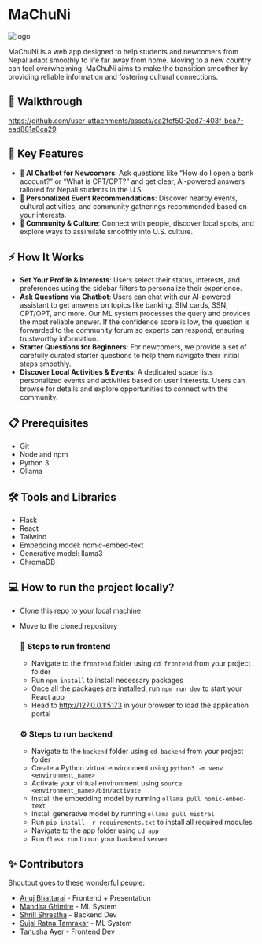 # MaChuNi
![logo](https://github.com/user-attachments/assets/e1d362df-b028-4c8c-817a-31fa1d090627)

MaChuNi is a web app designed to help students and newcomers from Nepal adapt smoothly to life far away from home. Moving to a new country can feel overwhelming. MaChuNi aims to make the transition smoother by providing reliable information and fostering cultural connections.

## 👣 Walkthrough

https://github.com/user-attachments/assets/ca2fcf50-2ed7-403f-bca7-ead881a0ca29

## 🔑 Key Features
- **🤖 AI Chatbot for Newcomers**: Ask questions like “How do I open a bank account?” or “What is CPT/OPT?” and get clear, AI-powered answers tailored for Nepali students in the U.S.
- **🎉 Personalized Event Recommendations**: Discover nearby events, cultural activities, and community gatherings recommended based on your interests.
- **👫 Community & Culture**: Connect with people, discover local spots, and explore ways to assimilate smoothly into U.S. culture.

## ⚡ How It Works
- **Set Your Profile & Interests**: Users select their status, interests, and preferences using the sidebar filters to personalize their experience.
- **Ask Questions via Chatbot**: Users can chat with our AI-powered assistant to get answers on topics like banking, SIM cards, SSN, CPT/OPT, and more. Our ML system processes the query and provides the most reliable answer. If the confidence score is low, the question is forwarded to the community forum so experts can respond, ensuring trustworthy information.
- **Starter Questions for Beginners**: For newcomers, we provide a set of carefully curated starter questions to help them navigate their initial steps smoothly.
- **Discover Local Activities & Events**: A dedicated space lists personalized events and activities based on user interests. Users can browse for details and explore opportunities to connect with the community.

## 📋 Prerequisites
- Git
- Node and npm
- Python 3
- Ollama

## 🛠️ Tools and Libraries
- Flask
- React
- Tailwind
- Embedding model: nomic-embed-text
- Generative model: llama3
- ChromaDB

## 💻 How to run the project locally?
- Clone this repo to your local machine
- Move to the cloned repository

  ### 🎨 Steps to run frontend
  - Navigate to the `frontend` folder using `cd frontend` from your project folder
  - Run `npm install` to install necessary packages
  - Once all the packages are installed, run `npm run dev` to start your React app
  - Head to http://127.0.0.1:5173 in your browser to load the application portal
  
  ### ⚙️ Steps to run backend
  - Navigate to the `backend` folder using `cd backend` from your project folder
  - Create a Python virtual environment using `python3 -m venv <environment_name>`
  - Activate your virtual environment using `source <environment_name>/bin/activate`
  - Install the embedding model by running `ollama pull nomic-embed-text`
  - Install generative model by running `ollama pull mistral`
  - Run `pip install -r requirements.txt` to install all required modules
  - Navigate to the app folder using `cd app`
  - Run `flask run` to run your backend server

## ✨ Contributors 
Shoutout goes to these wonderful people:
- [Anuj Bhattarai](https://github.com/akin-bh) - Frontend + Presentation
- [Mandira Ghimire](https://github.com/mandiragh) - ML System
- [Shrill Shrestha](https://github.com/ShrillShrestha) - Backend Dev
- [Sujal Ratna Tamrakar](https://github.com/SujalRatnaTamrakar) - ML System
- [Tanusha Ayer](https://github.com/tanushaayer) - Frontend Dev


  
